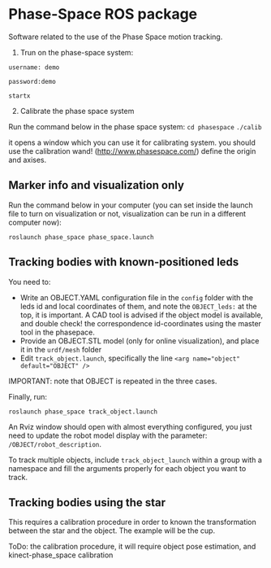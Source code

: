 Phase-Space ROS package
=======================

Software related to the use of the Phase Space motion tracking.

1. Trun on the phase-space system: 

`username: demo`

`password:demo`

`startx`

2. Calibrate the phase space system

Run the command below in the phase space system:
`cd phasespace`
`./calib`

it opens a window which you can use it for calibrating system.
you should use the calibration wand!  (http://www.phasespace.com/)
define the origin and axises. 


Marker info and visualization only
----------------------------------

Run the command below in your computer (you can set inside the launch file to turn on visualization or not, visualization can be run in a different computer now): 

`roslaunch phase_space phase_space.launch`


Tracking bodies with known-positioned leds
------------------------------------------

You need to:
- Write an OBJECT.YAML configuration file in the `config` folder with the leds id and local coordinates of them, and note the `OBJECT_leds:` at the top, it is important. A CAD tool is advised if the object model is available, and double check! the correspondence id-coordinates using the master tool in the phasepace.
- Provide an OBJECT.STL model (only for online visualization), and place it in the `urdf/mesh` folder
- Edit `track_object.launch`, specifically the line `<arg name="object" default="OBJECT" />`

IMPORTANT: note that OBJECT is repeated in the three cases.

Finally, run:

`roslaunch phase_space track_object.launch`

An Rviz window should open with almost everything configured, you just need to update the robot model display with the parameter: `/OBJECT/robot_description`.

To track multiple objects, include `track_object_launch` within a group with a namespace and fill the arguments properly for each object you want to track.


Tracking bodies using the star
------------------------------

This requires a calibration procedure in order to known the transformation between the star and the object. The example will be the cup.

ToDo: the calibration procedure, it will require object pose estimation, and kinect-phase_space calibration

